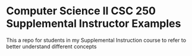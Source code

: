 # Computer Science II CSC 250 Supplemental Instructor Examples
This a repo for students in my Supplemental Instruction course to refer to better understand different concepts

